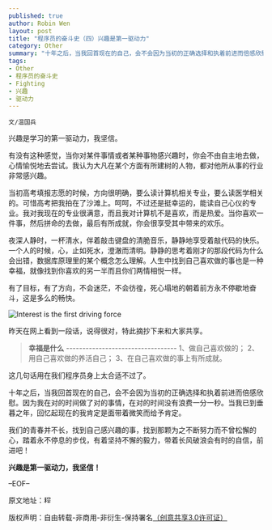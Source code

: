 ```yaml
---
published: true
author: Robin Wen
layout: post
title: "程序员的奋斗史（四）兴趣是第一驱动力"
category: Other
summary: "十年之后，当我回首现在的自己，会不会因为当初的正确选择和执着前进而倍感欣慰。因为我在对的时间做了对的事情，在对的时间没有浪费一分一秒。当我已到垂暮之年，回忆起现在的我肯定是面带着微笑而给予肯定。"
tags: 
- Other
- 程序员的奋斗史
- Fighting
- 兴趣
- 驱动力
---
```


`文/温国兵`

兴趣是学习的第一驱动力，我坚信。

有没有这种感觉，当你对某件事情或者某种事物感兴趣时，你会不由自主地去做，心情愉悦地去尝试。我认为大凡在某个方面有所建树的人物，都对他所从事的行业非常感兴趣。

当初高考填报志愿的时候，方向很明确，要么读计算机相关专业，要么读医学相关的。可惜高考把我拍在了沙滩上。呵呵，不过还是挺幸运的，能读自己心仪的专业。我对我现在的专业很满意，而且我对计算机不是喜欢，而是热爱。当你喜欢一件事，然后拼命的去做，最后有所成就，你会很享受其中带来的欢乐。

夜深人静时，一杯清水，伴着敲击键盘的清脆音乐，静静地享受着敲代码的快乐。一个人的时候，心，止如死水，澄澈而清明。静静的思考着刚才的那段代码为什么会出错，数据库原理里的某个概念怎么理解。人生中找到自己喜欢做的事也是一种幸福，就像找到你喜欢的另一半而且你们两情相悦一样。

有了目标，有了方向，不会迷茫，不会彷徨，死心塌地的朝着前方永不停歇地奋斗，这是多么的畅快。

![Interest is the first driving force](http://i.imgur.com/YpXWXqK.jpg)

昨天在网上看到一段话，说得很对，特此摘抄下来和大家共享。

> **幸福是什么**
> \-\-\-\-\-\-\-\-\-\-\-\-\-\-\-\-\-\-\-\-\-\-\-\-\-\-\-\-\-\-\-\-\-\-
> 1、做自己喜欢做的；
> 2、用自己喜欢做的养活自己；
> 3、在自己喜欢做的事上有所成就。

这几句话用在我们程序员身上太合适不过了。

十年之后，当我回首现在的自己，会不会因为当初的正确选择和执着前进而倍感欣慰。因为我在对的时间做了对的事情，在对的时间没有浪费一分一秒。当我已到垂暮之年，回忆起现在的我肯定是面带着微笑而给予肯定。

我们的青春并不长，找到自己感兴趣的事，找到那颗为之不断努力而不曾松懈的心，踏着永不停息的步伐，有着坚持不懈的毅力，带着长风破浪会有时的自信，前进吧！

**兴趣是第一驱动力，我坚信！**

–EOF–

原文地址：<a href="http://blog.csdn.net/justdb/article/details/7536831" target="_blank"><img src="http://i.imgur.com/BROigUO.jpg" title="程序员的奋斗史（四）兴趣是第一驱动力" height="16px" width="16px" border="0" alt="程序员的奋斗史（四）兴趣是第一驱动力" /></a>

版权声明：自由转载-非商用-非衍生-保持署名<a href="http://creativecommons.org/licenses/by-nc-nd/3.0/deed.zh" target="_blank">（创意共享3.0许可证）</a>
